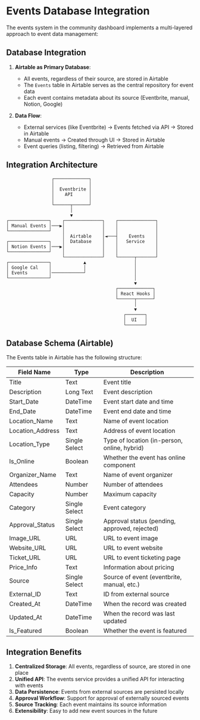 # Events Database Integration

The events system in the community dashboard implements a multi-layered approach to event data management:

## Database Integration

1. **Airtable as Primary Database**:
   - All events, regardless of their source, are stored in Airtable
   - The `Events` table in Airtable serves as the central repository for event data
   - Each event contains metadata about its source (Eventbrite, manual, Notion, Google)

2. **Data Flow**:
   - External services (like Eventbrite) → Events fetched via API → Stored in Airtable
   - Manual events → Created through UI → Stored in Airtable
   - Event queries (listing, filtering) → Retrieved from Airtable

## Integration Architecture

```
                 ┌─────────────┐
                 │             │
                 │  Eventbrite │
                 │    API      │
                 │             │
                 └──────┬──────┘
                        │
                        ▼
┌───────────────┐    ┌──────────────┐    ┌──────────────┐
│ Manual Events │───▶│              │    │              │
└───────────────┘    │              │    │              │
                     │  Airtable    │◄───┤    Events    │
┌───────────────┐    │  Database    │    │   Service    │
│ Notion Events │───▶│              │    │              │
└───────────────┘    │              │    │              │
                     └──────────────┘    └──────┬───────┘
┌───────────────┐            ▲                  │
│ Google Cal    │            │                  │
│ Events        │────────────┘                  │
└───────────────┘                               │
                                                ▼
                                         ┌─────────────┐
                                         │ React Hooks │
                                         └──────┬──────┘
                                                │
                                                ▼
                                            ┌───────┐
                                            │  UI   │
                                            └───────┘
```

## Database Schema (Airtable)

The Events table in Airtable has the following structure:

| Field Name      | Type    | Description                               |
|-----------------|---------|-------------------------------------------|
| Title           | Text    | Event title                               |
| Description     | Long Text | Event description                       |
| Start_Date      | DateTime | Event start date and time                |
| End_Date        | DateTime | Event end date and time                  |
| Location_Name   | Text    | Name of event location                    |
| Location_Address| Text    | Address of event location                 |
| Location_Type   | Single Select | Type of location (in-person, online, hybrid) |
| Is_Online       | Boolean | Whether the event has online component    |
| Organizer_Name  | Text    | Name of event organizer                   |
| Attendees       | Number  | Number of attendees                       |
| Capacity        | Number  | Maximum capacity                          |
| Category        | Single Select | Event category                      |
| Approval_Status | Single Select | Approval status (pending, approved, rejected) |
| Image_URL       | URL     | URL to event image                        |
| Website_URL     | URL     | URL to event website                      |
| Ticket_URL      | URL     | URL to event ticketing page               |
| Price_Info      | Text    | Information about pricing                 |
| Source          | Single Select | Source of event (eventbrite, manual, etc.) |
| External_ID     | Text    | ID from external source                   |
| Created_At      | DateTime | When the record was created              |
| Updated_At      | DateTime | When the record was last updated         |
| Is_Featured     | Boolean | Whether the event is featured             |

## Integration Benefits

1. **Centralized Storage**: All events, regardless of source, are stored in one place
2. **Unified API**: The events service provides a unified API for interacting with events
3. **Data Persistence**: Events from external sources are persisted locally
4. **Approval Workflow**: Support for approval of externally sourced events
5. **Source Tracking**: Each event maintains its source information
6. **Extensibility**: Easy to add new event sources in the future